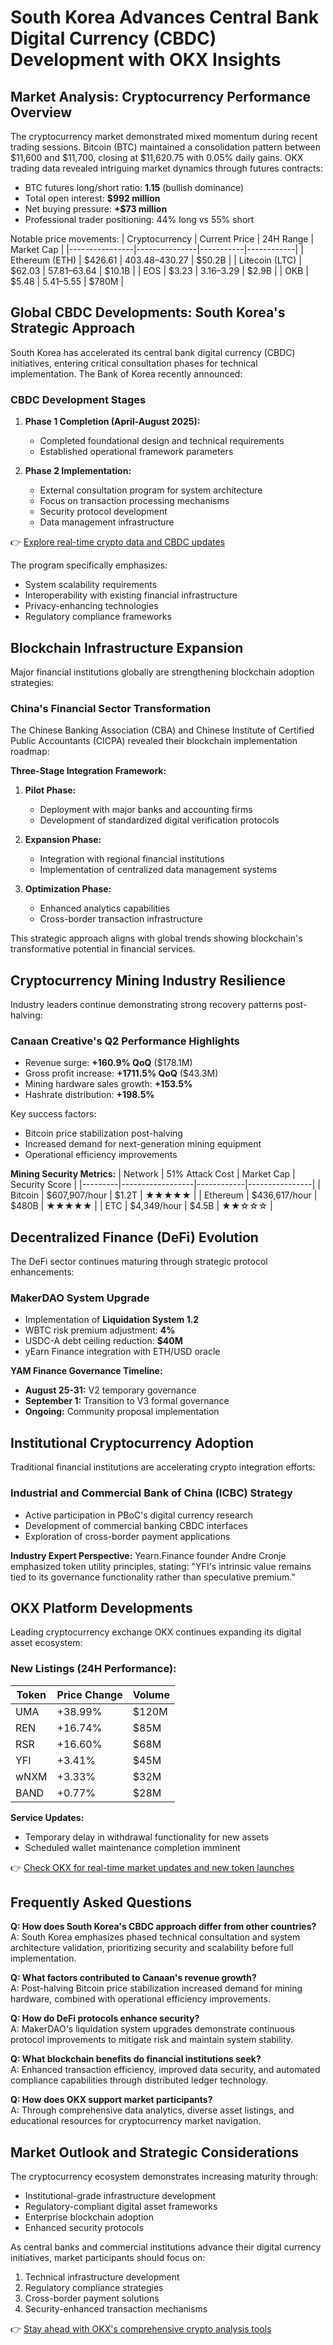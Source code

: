 # South Korea Advances Central Bank Digital Currency (CBDC) Development with OKX Insights

## Market Analysis: Cryptocurrency Performance Overview

The cryptocurrency market demonstrated mixed momentum during recent trading sessions. Bitcoin (BTC) maintained a consolidation pattern between $11,600 and $11,700, closing at $11,620.75 with 0.05% daily gains. OKX trading data revealed intriguing market dynamics through futures contracts:

- BTC futures long/short ratio: **1.15** (bullish dominance)
- Total open interest: **$992 million**
- Net buying pressure: **+$73 million**
- Professional trader positioning: 44% long vs 55% short

Notable price movements:
| Cryptocurrency | Current Price | 24H Range | Market Cap |
|----------------|---------------|-----------|------------|
| Ethereum (ETH) | $426.61       | $403.48–$430.27 | $50.2B |
| Litecoin (LTC) | $62.03        | $57.81–$63.64 | $10.1B |
| EOS | $3.23         | $3.16–$3.29 | $2.9B |
| OKB | $5.48         | $5.41–$5.55 | $780M |

## Global CBDC Developments: South Korea's Strategic Approach

South Korea has accelerated its central bank digital currency (CBDC) initiatives, entering critical consultation phases for technical implementation. The Bank of Korea recently announced:

### CBDC Development Stages
1. **Phase 1 Completion (April-August 2025):**
   - Completed foundational design and technical requirements
   - Established operational framework parameters

2. **Phase 2 Implementation:**
   - External consultation program for system architecture
   - Focus on transaction processing mechanisms
   - Security protocol development
   - Data management infrastructure

👉 [Explore real-time crypto data and CBDC updates](https://bit.ly/okx-bonus)

The program specifically emphasizes:
- System scalability requirements
- Interoperability with existing financial infrastructure
- Privacy-enhancing technologies
- Regulatory compliance frameworks

## Blockchain Infrastructure Expansion

Major financial institutions globally are strengthening blockchain adoption strategies:

### China's Financial Sector Transformation
The Chinese Banking Association (CBA) and Chinese Institute of Certified Public Accountants (CICPA) revealed their blockchain implementation roadmap:

**Three-Stage Integration Framework:**
1. **Pilot Phase:**
   - Deployment with major banks and accounting firms
   - Development of standardized digital verification protocols

2. **Expansion Phase:**
   - Integration with regional financial institutions
   - Implementation of centralized data management systems

3. **Optimization Phase:**
   - Enhanced analytics capabilities
   - Cross-border transaction infrastructure

This strategic approach aligns with global trends showing blockchain's transformative potential in financial services.

## Cryptocurrency Mining Industry Resilience

Industry leaders continue demonstrating strong recovery patterns post-halving:

### Canaan Creative's Q2 Performance Highlights
- Revenue surge: **+160.9% QoQ** ($178.1M)
- Gross profit increase: **+1711.5% QoQ** ($43.3M)
- Mining hardware sales growth: **+153.5%**
- Hashrate distribution: **+198.5%**

Key success factors:
- Bitcoin price stabilization post-halving
- Increased demand for next-generation mining equipment
- Operational efficiency improvements

**Mining Security Metrics:**
| Network | 51% Attack Cost | Market Cap | Security Score |
|---------|------------------|------------|----------------|
| Bitcoin | $607,907/hour    | $1.2T      | ★★★★★          |
| Ethereum | $436,617/hour   | $480B      | ★★★★★          |
| ETC      | $4,349/hour     | $4.5B      | ★★☆☆☆          |

## Decentralized Finance (DeFi) Evolution

The DeFi sector continues maturing through strategic protocol enhancements:

### MakerDAO System Upgrade
- Implementation of **Liquidation System 1.2**
- WBTC risk premium adjustment: **4%**
- USDC-A debt ceiling reduction: **$40M**
- yEarn Finance integration with ETH/USD oracle

**YAM Finance Governance Timeline:**
- **August 25-31:** V2 temporary governance
- **September 1:** Transition to V3 formal governance
- **Ongoing:** Community proposal implementation

## Institutional Cryptocurrency Adoption

Traditional financial institutions are accelerating crypto integration efforts:

### Industrial and Commercial Bank of China (ICBC) Strategy
- Active participation in PBoC's digital currency research
- Development of commercial banking CBDC interfaces
- Exploration of cross-border payment applications

**Industry Expert Perspective:**
Yearn.Finance founder Andre Cronje emphasized token utility principles, stating: "YFI's intrinsic value remains tied to its governance functionality rather than speculative premium."

## OKX Platform Developments

Leading cryptocurrency exchange OKX continues expanding its digital asset ecosystem:

### New Listings (24H Performance):
| Token | Price Change | Volume |
|-------|--------------|--------|
| UMA   | +38.99%      | $120M  |
| REN   | +16.74%      | $85M   |
| RSR   | +16.60%      | $68M   |
| YFI   | +3.41%       | $45M   |
| wNXM  | +3.33%       | $32M   |
| BAND  | +0.77%       | $28M   |

**Service Updates:**
- Temporary delay in withdrawal functionality for new assets
- Scheduled wallet maintenance completion imminent

👉 [Check OKX for real-time market updates and new token launches](https://bit.ly/okx-bonus)

## Frequently Asked Questions

**Q: How does South Korea's CBDC approach differ from other countries?**  
A: South Korea emphasizes phased technical consultation and system architecture validation, prioritizing security and scalability before full implementation.

**Q: What factors contributed to Canaan's revenue growth?**  
A: Post-halving Bitcoin price stabilization increased demand for mining hardware, combined with operational efficiency improvements.

**Q: How do DeFi protocols enhance security?**  
A: MakerDAO's liquidation system upgrades demonstrate continuous protocol improvements to mitigate risk and maintain system stability.

**Q: What blockchain benefits do financial institutions seek?**  
A: Enhanced transaction efficiency, improved data security, and automated compliance capabilities through distributed ledger technology.

**Q: How does OKX support market participants?**  
A: Through comprehensive data analytics, diverse asset listings, and educational resources for cryptocurrency market navigation.

## Market Outlook and Strategic Considerations

The cryptocurrency ecosystem demonstrates increasing maturity through:
- Institutional-grade infrastructure development
- Regulatory-compliant digital asset frameworks
- Enterprise blockchain adoption
- Enhanced security protocols

As central banks and commercial institutions advance their digital currency initiatives, market participants should focus on:
1. Technical infrastructure development
2. Regulatory compliance strategies
3. Cross-border payment solutions
4. Security-enhanced transaction mechanisms

👉 [Stay ahead with OKX's comprehensive crypto analysis tools](https://bit.ly/okx-bonus)